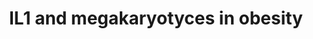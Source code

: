 ---
annotations:
- type: Disease Ontology
  value: overnutrition
- type: Pathway Ontology
  value: obesity pathway
authors:
- Mkutmon
- Jmelius
description: Schematic of the effects of interleukin (IL)1-beta/IL1R1 on megakaryocyte
  and platelet function. A high fat diet will cause megakaryocytes to produce platelets
  with an increase in both inflammatory and thrombotic genes.  IL1-beta in circulation
  as a result of increased body weight will bind IL1R1 on megakaryocytes. This interaction
  leads to the activation of the nuclear factor (NF)kB, PI3K/Akt, and mitogen activated
  protein kinase (MAPK) (ERK and p38) pathways. As a result, there is an increase
  in megakarycoyte maturation, including increased adhesion, increases in ploidy,
  and increases in mRNA production of inflammatory and thrombotic genes. IL1-beta
  can also bind IL1R1 on platelets and either enhance aggregation induced by agonists
  or promote adhesion and heterotypic aggregate formation.  Some of the data used
  to create the pathway was generated in mouse (noted in pathway), however the pathway
  represents human homologs of those genes.
last-edited: 2016-08-12
organisms:
- Bos taurus
redirect_from:
- /index.php/Pathway:WP3160
- /instance/WP3160
schema-jsonld:
- '@context': https://schema.org/
  '@id': https://wikipathways.github.io/pathways/WP3160.html
  '@type': Dataset
  creator:
    '@type': Organization
    name: WikiPathways
  description: Schematic of the effects of interleukin (IL)1-beta/IL1R1 on megakaryocyte
    and platelet function. A high fat diet will cause megakaryocytes to produce platelets
    with an increase in both inflammatory and thrombotic genes.  IL1-beta in circulation
    as a result of increased body weight will bind IL1R1 on megakaryocytes. This interaction
    leads to the activation of the nuclear factor (NF)kB, PI3K/Akt, and mitogen activated
    protein kinase (MAPK) (ERK and p38) pathways. As a result, there is an increase
    in megakarycoyte maturation, including increased adhesion, increases in ploidy,
    and increases in mRNA production of inflammatory and thrombotic genes. IL1-beta
    can also bind IL1R1 on platelets and either enhance aggregation induced by agonists
    or promote adhesion and heterotypic aggregate formation.  Some of the data used
    to create the pathway was generated in mouse (noted in pathway), however the pathway
    represents human homologs of those genes.
  keywords:
  - NFKB1
  - HBEGF
  - TIMP1
  - MYD88
  - PIK3CA
  - SELENBP1
  - ICAM1
  - CCR3
  - FCER1A
  - NLRP3
  - ERK
  - IRAK1
  - F2R
  - 'p38/MAPK '
  - PLA2G7
  - TIMP2
  - S100A9
  - CCL2
  - IFNG
  - TLR2
  - MMP9
  - IL1R1
  - IL1B
  - F2
  - pathway
  - IL18
  - TLR1
  license: CC0
  name: IL1 and megakaryotyces in obesity
seo: CreativeWork
title: IL1 and megakaryotyces in obesity
wpid: WP3160
---